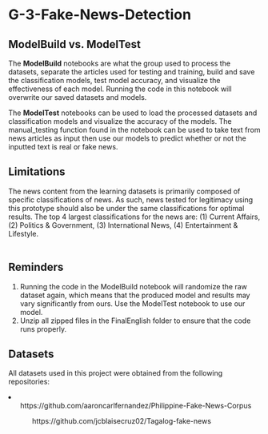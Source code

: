 # G-3-Fake-News-Detection

## ModelBuild vs. ModelTest

The **ModelBuild** notebooks are what the group used to process the datasets, separate the articles used for testing and training, build and save the classification models, test model accuracy, and visualize the effectiveness of each model. Running the code in this notebook will overwrite our saved datasets and models.

The **ModelTest** notebooks can be used to load the processed datasets and classification models and visualize the accuracy of the models. The manual_testing function found in the notebook can be used to take text from news articles as input then use our models to predict whether or not the inputted text is real or fake news.

## Limitations

The news content from the learning datasets is primarily composed of specific classifications of news. As such, news tested for legitimacy using this prototype should also be under the same classifications for optimal results. The top 4 largest classifications for the news are: (1) Current Affairs, (2) Politics & Government, (3) International News, (4) Entertainment & Lifestyle.<br><br>

## Reminders
1. Running the code in the ModelBuild notebook will randomize the raw dataset again, which means that the produced model and results may vary significantly from ours. Use the ModelTest notebook to use our model. <br>
2. Unzip all zipped files in the FinalEnglish folder to ensure that the code runs properly.

## Datasets
All datasets used in this project were obtained from the following repositories:
<li>
  <ul> https://github.com/aaroncarlfernandez/Philippine-Fake-News-Corpus
  <ul> https://github.com/jcblaisecruz02/Tagalog-fake-news
    </li>
